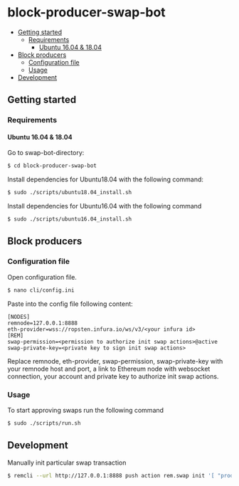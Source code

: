 # block-producer-swap-bot

  * [Getting started](#getting-started)
    * [Requirements](#getting-started-requirements)
      * [Ubuntu 16.04 & 18.04](#ubuntu-1604--1804)
  * [Block producers](#block-producers)
    * [Configuration file](#configuration-file)
    * [Usage](#usage)
  * [Development](#development)
  
## Getting started

<h3 id="getting-started-requirements">Requirements</h4>

#### Ubuntu 16.04 & 18.04

Go to swap-bot-directory:

```bash
$ cd block-producer-swap-bot
```

Install dependencies for Ubuntu18.04 with the following command:

```bash
$ sudo ./scripts/ubuntu18.04_install.sh
```

Install dependencies for Ubuntu16.04 with the following command

```bash
$ sudo ./scripts/ubuntu16.04_install.sh
```

## Block producers

### Configuration file

Open configuration file.

```bash
$ nano cli/config.ini
```

Paste into the config file following content:

```
[NODES]
remnode=127.0.0.1:8888
eth-provider=wss://ropsten.infura.io/ws/v3/<your infura id>
[REM]
swap-permission=<permission to authorize init swap actions>@active
swap-private-key=<private key to sign init swap actions>
```

Replace remnode, eth-provider, swap-permission, swap-private-key with your remnode host and port, a link to Ethereum node with websocket connection, your account and private key to authorize init swap actions.


### Usage

To start approving swaps run the following command

```bash
$ sudo ./scripts/run.sh
```

## Development

Manually init particular swap transaction
```bash
$ remcli --url http://127.0.0.1:8888 push action rem.swap init '[ "producer111a", "30a9479fc792d3219aba23440235a4a7e4ab32e7ff86a08d878778c5076d206b", "EOS7oNmmxo8yh8gmYLUGNCwNAFfLmrMxtmrzmFPG29CpGm5Bq4FGC", "20.0000 REM", "9fb8a18ff402680b47387ae0f4e38229ec64f098", "eth", "2019-07-25T17:51:47" ]' -p producer111a@active
```
